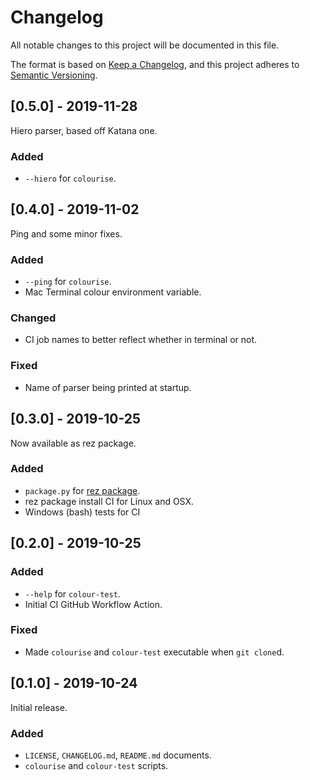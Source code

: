 # Changelog

All notable changes to this project will be documented in this file.

The format is based on [Keep a Changelog](https://keepachangelog.com), and
this project adheres to [Semantic Versioning](https://semver.org).


## [0.5.0] - 2019-11-28

Hiero parser, based off Katana one.

### Added

- `--hiero` for `colourise`.


## [0.4.0] - 2019-11-02

Ping and some minor fixes.

### Added

- `--ping` for `colourise`.
- Mac Terminal colour environment variable.


### Changed

- CI job names to better reflect whether in terminal or not.


### Fixed

- Name of parser being printed at startup.


## [0.3.0] - 2019-10-25

Now available as rez package.

### Added

- `package.py` for [rez package](https://github.com/nerdvegas/rez).
- rez package install CI for Linux and OSX.
- Windows (bash) tests for CI


## [0.2.0] - 2019-10-25

### Added

- `--help` for `colour-test`.
- Initial CI GitHub Workflow Action.

### Fixed

- Made `colourise` and `colour-test` executable when `git clone`d.


## [0.1.0] - 2019-10-24

Initial release.

### Added

- `LICENSE`, `CHANGELOG.md`, `README.md` documents.
- `colourise` and `colour-test` scripts.
